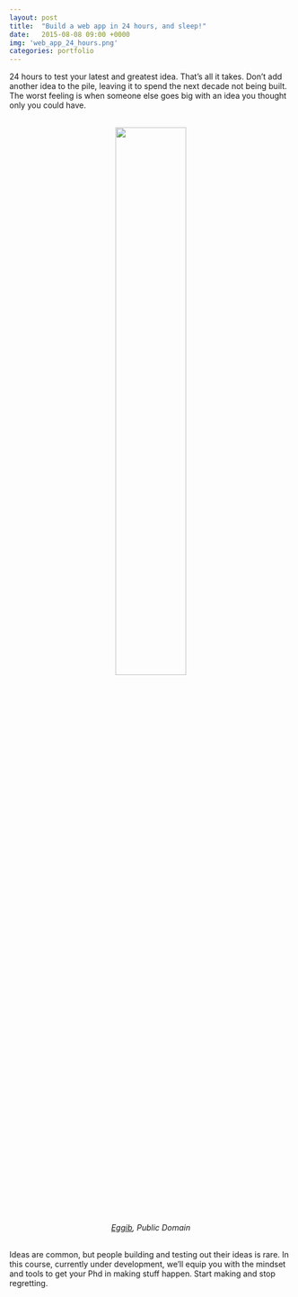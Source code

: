```yaml
---
layout: post
title:  "Build a web app in 24 hours, and sleep!"
date:   2015-08-08 09:00 +0000
img: 'web_app_24_hours.png'
categories: portfolio
---
```


24 hours to test your latest and greatest idea. That’s all it takes. Don’t add another idea to the pile, leaving it to spend the next decade not being built. The worst feeling is when someone else goes big with an idea you thought only you could have.

<center>
<br/>
<img src="{{ site.url }}/assets/img/2015/building_a_web_app.svg" style="width:50%">
<br/>
<cite><a href="https://openclipart.org/user-detail/Eggib">Eggib</a>, Public Domain</cite>
</center>
<br/>

Ideas are common, but people building and testing out their ideas is rare. In this course, currently under development, we’ll equip you with the mindset and tools to get your Phd in making stuff happen. Start making and stop regretting.
